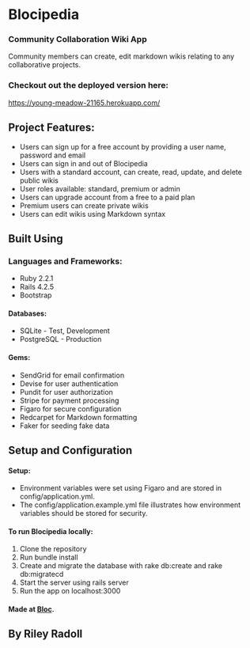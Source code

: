 # Blocipedia

### Community Collaboration Wiki App

Community members can create, edit markdown wikis relating to any collaborative projects.

### Checkout out the deployed version here:
https://young-meadow-21165.herokuapp.com/

## Project Features:

* Users can sign up for a free account by providing a user name, password and email
* Users can sign in and out of Blocipedia
* Users with a standard account, can create, read, update, and delete public wikis
* User roles available: standard, premium or admin
* Users can upgrade account from a free to a paid plan
* Premium users can create private wikis
* Users can edit wikis using Markdown syntax

## Built Using

### Languages and Frameworks:
* Ruby 2.2.1
* Rails 4.2.5
* Bootstrap

#### Databases:
* SQLite - Test, Development
* PostgreSQL - Production

#### Gems:
* SendGrid for email confirmation
* Devise for user authentication
* Pundit for user authorization
* Stripe for payment processing
* Figaro for secure configuration
* Redcarpet for Markdown formatting
* Faker for seeding fake data

## Setup and Configuration

#### Setup:
* Environment variables were set using Figaro and are stored in config/application.yml. 
* The config/application.example.yml file illustrates how environment variables should be stored for security. 

#### To run Blocipedia locally:
1. Clone the repository
2. Run bundle install
3. Create and migrate the database with rake db:create and rake db:migratecd
4. Start the server using rails server
5. Run the app on localhost:3000


 #### Made at [Bloc](http://bloc.io).
 ## By Riley Radoll
